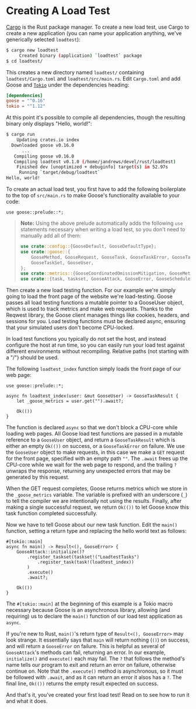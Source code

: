 # Creating A Load Test

[Cargo](https://doc.rust-lang.org/cargo/) is the Rust package manager. To create a new load test, use Cargo to create a new application (you can name your application anything, we've generically selected `loadtest`):

```bash
$ cargo new loadtest
     Created binary (application) `loadtest` package
$ cd loadtest/
```

This creates a new directory named `loadtest/` containing `loadtest/Cargo.toml` and `loadtest/src/main.rs`. Edit `Cargo.toml` and add Goose and [`Tokio`](https://tokio.rs/) under the dependencies heading:

```toml
[dependencies]
goose = "^0.16"
tokio = "^1.12"
```

At this point it's possible to compile all dependencies, though the resulting binary only displays "Hello, world!":

```bash
$ cargo run
    Updating crates.io index
  Downloaded goose v0.16.0
      ...
   Compiling goose v0.16.0
   Compiling loadtest v0.1.0 (/home/jandrews/devel/rust/loadtest)
    Finished dev [unoptimized + debuginfo] target(s) in 52.97s
     Running `target/debug/loadtest`
Hello, world!
```

To create an actual load test, you first have to add the following boilerplate to the top of `src/main.rs` to make Goose's functionality available to your code:

```rust,ignore
use goose::prelude::*;
```

> **Note:** Using the above prelude automatically adds the following `use` statements necessary when writing a load test, so you don't need to manually add all of them:
>
> ```rust
> use crate::config::{GooseDefault, GooseDefaultType};
> use crate::goose::{
>     GooseMethod, GooseRequest, GooseTask, GooseTaskError, GooseTaskFunction, GooseTaskResult,
>     GooseTaskSet, GooseUser,
> };
> use crate::metrics::{GooseCoordinatedOmissionMitigation, GooseMetrics};
> use crate::{task, taskset, GooseAttack, GooseError, GooseScheduler};
> ```

Then create a new load testing function. For our example we're simply going to load the front page of the website we're load-testing. Goose passes all load testing functions a mutable pointer to a GooseUser object, which is used to track metrics and make web requests. Thanks to the Reqwest library, the Goose client manages things like cookies, headers, and sessions for you. Load testing functions must be declared async, ensuring that your simulated users don't become CPU-locked.

In load test functions you typically do not set the host, and instead configure the host at run time, so you can easily run your load test against different environments without recompiling. Relative paths (not starting with a "/") should be used.

The following `loadtest_index` function simply loads the front page of our web page:

```rust,ignore
use goose::prelude::*;

async fn loadtest_index(user: &mut GooseUser) -> GooseTaskResult {
    let _goose_metrics = user.get("").await?;

    Ok(())
}
```

The function is declared `async` so that we don't block a CPU-core while loading web pages. All Goose load test functions are passed in a mutable reference to a `GooseUser` object, and return a `GooseTaskResult` which is either an empty `Ok(())` on success, or a `GooseTaskError` on failure. We use the `GooseUser` object to make requests, in this case we make a `GET` request for the front page, specified with an empty path `""`. The `.await` frees up the CPU-core while we wait for the web page to respond, and the trailing `?` unwraps the response, returning any unexpected errors that may be generated by this request.

When the GET request completes, Goose returns metrics which we store in the  `_goose_metrics` variable. The variable is prefixed with an underscore (`_`) to tell the compiler we are intentionally not using the results. Finally, after making a single successful request, we return `Ok(())` to let Goose know this task function completed successfully.

Now we have to tell Goose about our new task function. Edit the `main()` function, setting a return type and replacing the hello world text as follows:

```rust,ignore
#[tokio::main]
async fn main() -> Result<(), GooseError> {
    GooseAttack::initialize()?
        .register_taskset(taskset!("LoadtestTasks")
            .register_task(task!(loadtest_index))
        )
        .execute()
        .await?;

    Ok(())
}
```

The `#[tokio::main]` at the beginning of this example is a Tokio macro necessary because Goose is an asynchronous library, allowing (and requiring) us to declare the `main()` function of our load test application as `async`.

If you're new to Rust, `main()`'s return type of `Result<(), GooseError>` may look strange. It essentially says that `main` will return nothing (`()`) on success, and will return a `GooseError` on failure. This is helpful as several of `GooseAttack`'s methods can fail, returning an error. In our example, `initialize()` and `execute()` each may fail. The `?` that follows the method's name tells our program to exit and return an error on failure, otherwise continue on. Note that the `.execute()` method is asynchronous, so it must be followed with `.await`, and as it can return an error it alsos has a `?`. The final line, `Ok(())` returns the empty result expected on success.

And that's it, you've created your first load test! Read on to see how to run it and what it does.
